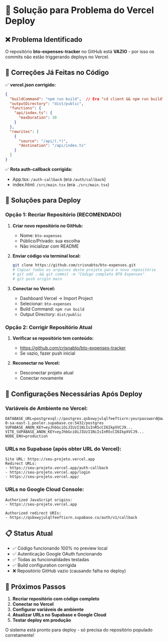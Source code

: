 # 🚨 Solução para Problema do Vercel Deploy

## ❌ Problema Identificado

O repositório **bto-expenses-tracker** no GitHub está **VAZIO** - por isso os commits não estão triggerando deploys no Vercel.

## 🔧 Correções Já Feitas no Código

✅ **vercel.json corrigido:**
```json
{
  "buildCommand": "npm run build",  // Era "cd client && npm run build"
  "outputDirectory": "dist/public",
  "functions": {
    "api/index.ts": {
      "maxDuration": 30
    }
  },
  "rewrites": [
    {
      "source": "/api/(.*)",
      "destination": "/api/index.ts"
    }
  ]
}
```

✅ **Rota auth-callback corrigida:**
- App.tsx: `/auth-callback` (era `/auth/callback`)
- index.html: `/src/main.tsx` (era `./src/main.tsx`)

## 🚀 Soluções para Deploy

### Opção 1: Recriar Repositório (RECOMENDADO)

1. **Criar novo repositório no GitHub:**
   - Nome: `bto-expenses`
   - Público/Privado: sua escolha
   - Não inicializar com README

2. **Enviar código via terminal local:**
   ```bash
   git clone https://github.com/crisnabto/bto-expenses.git
   # Copiar todos os arquivos deste projeto para o novo repositório
   # git add . && git commit -m "Código completo BTO Expenses"
   # git push origin main
   ```

3. **Conectar no Vercel:**
   - Dashboard Vercel → Import Project
   - Selecionar: `bto-expenses`
   - Build Command: `npm run build`
   - Output Directory: `dist/public`

### Opção 2: Corrigir Repositório Atual

1. **Verificar se repositório tem conteúdo:**
   - https://github.com/crisnabto/bto-expenses-tracker
   - Se vazio, fazer push inicial

2. **Reconectar no Vercel:**
   - Desconectar projeto atual
   - Conectar novamente

## 🔧 Configurações Necessárias Após Deploy

### Variáveis de Ambiente no Vercel:
```
DATABASE_URL=postgresql://postgres.qsbxwyjulqlfeeftixrn:yourpassword@aws-0-sa-east-1.pooler.supabase.co:5432/postgres
SUPABASE_ANON_KEY=eyJhbGciOiJIUzI1NiIsInR5cCI6IkpXVCJ9...
VITE_SUPABASE_ANON_KEY=eyJhbGciOiJIUzI1NiIsInR5cCI6IkpXVCJ9...
NODE_ENV=production
```

### URLs no Supabase (após obter URL do Vercel):
```
Site URL: https://seu-projeto.vercel.app
Redirect URLs:
- https://seu-projeto.vercel.app/auth-callback
- https://seu-projeto.vercel.app/login
- https://seu-projeto.vercel.app/
```

### URLs no Google Cloud Console:
```
Authorized JavaScript origins:
- https://seu-projeto.vercel.app

Authorized redirect URIs:
- https://qsbxwyjulqlfeeftixrn.supabase.co/auth/v1/callback
```

## 📋 Status Atual

- ✅ Código funcionando 100% no preview local
- ✅ Autenticação Google OAuth funcionando
- ✅ Todas as funcionalidades testadas
- ✅ Build configuration corrigida
- ❌ Repositório GitHub vazio (causando falha no deploy)

## 🎯 Próximos Passos

1. **Recriar repositório com código completo**
2. **Conectar no Vercel**
3. **Configurar variáveis de ambiente**
4. **Atualizar URLs no Supabase e Google Cloud**
5. **Testar deploy em produção**

O sistema está pronto para deploy - só precisa do repositório populado corretamente!